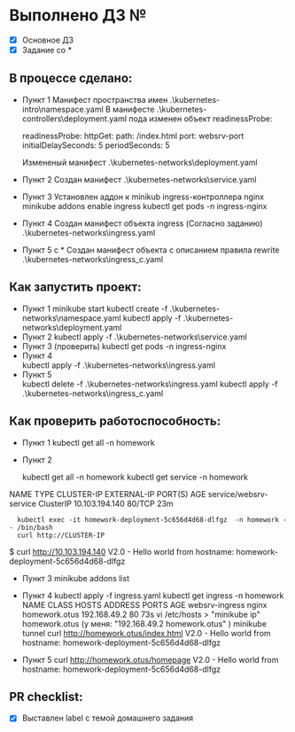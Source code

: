 # Выполнено ДЗ №

 - [x] Основное ДЗ
 - [x] Задание со *

## В процессе сделано:
 - Пункт 1
   Манифест пространства имен
    .\kubernetes-intro\namespace.yaml
   В манифесте .\kubernetes-controllers\deployment.yaml пода изменен объект readinessProbe:

      readinessProbe:
         httpGet:
            path: /index.html
            port: websrv-port
         initialDelaySeconds: 5
         periodSeconds: 5

   Измененый манифест .\kubernetes-networks\deployment.yaml
    
 - Пункт 2
   Создан манифест 
      .\kubernetes-networks\service.yaml

 - Пункт 3
   Установлен аддон к minikub ingress-контроллера nginx
      minikube addons enable ingress
      kubectl get pods -n ingress-nginx

 - Пункт 4 
 Создан манифест объекта ingress (Согласно заданию)
      .\kubernetes-networks\ingress.yaml

 - Пункт 5 с *
   Создан манифест объекта с описанием правила rewrite
      .\kubernetes-networks\ingress_c.yaml

## Как запустить проект:
 - Пункт 1
      minikube start
      kubectl create -f .\kubernetes-networks\namespace.yaml
      kubectl apply -f .\kubernetes-networks\deployment.yaml
 - Пункт 2
      kubectl apply -f .\kubernetes-networks\service.yaml
 - Пункт 3 (проверить)
      kubectl get pods -n ingress-nginx    
 - Пункт 4         
      kubectl apply -f .\kubernetes-networks\ingress.yaml
 - Пункт 5   
      kubectl delete -f .\kubernetes-networks\ingress.yaml
      kubectl apply -f .\kubernetes-networks\ingress_c.yaml
    
## Как проверить работоспособность:

 - Пункт 1
      kubectl get all -n homework
	  
 - Пункт 2

      kubectl get all -n homework
      kubectl get service -n homework

NAME                     TYPE        CLUSTER-IP       EXTERNAL-IP   PORT(S)   AGE
service/websrv-service   ClusterIP   10.103.194.140   <none>        80/TCP    23m   

      kubectl exec -it homework-deployment-5c656d4d68-dlfgz  -n homework -- /bin/bash
      curl http://CLUSTER-IP

$ curl http://10.103.194.140
V2.0 - Hello world from hostname: homework-deployment-5c656d4d68-dlfgz  

 - Пункт 3
      minikube addons list
	  
 - Пункт 4
	  kubectl apply -f ingress.yaml
	  kubectl get ingress -n homework
NAME             CLASS   HOSTS           ADDRESS        PORTS   AGE
websrv-ingress   nginx   homework.otus   192.168.49.2   80      73s
	  vi /etc/hosts > "minikube ip" homework.otus (у меня: "192.168.49.2 homework.otus" )
	  minikube tunnel
	  curl http://homework.otus/index.html
V2.0 - Hello world from hostname: homework-deployment-5c656d4d68-dlfgz

 - Пункт 5
	  curl http://homework.otus/homepage
V2.0 - Hello world from hostname: homework-deployment-5c656d4d68-dlfgz

## PR checklist:
 - [x] Выставлен label с темой домашнего задания